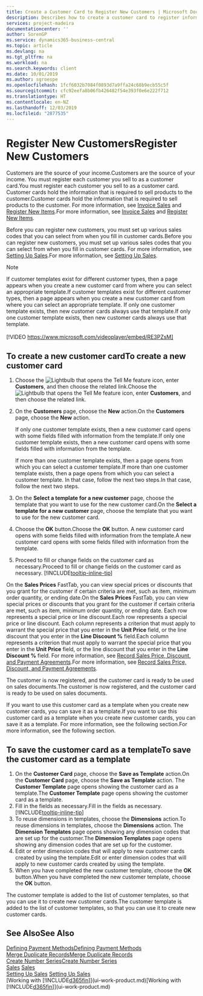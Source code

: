 ```yaml
---
title: Create a Customer Card to Register New Customers | Microsoft Docs
description: Describes how to create a customer card to register information about each new customer or client that you sell to.
services: project-madeira
documentationcenter: ''
author: SorenGP
ms.service: dynamics365-business-central
ms.topic: article
ms.devlang: na
ms.tgt_pltfrm: na
ms.workload: na
ms.search.keywords: client
ms.date: 10/01/2019
ms.author: sgroespe
ms.openlocfilehash: 1fcf6032b7084f0893d7a9ffa24c68b9ecb55c5f
ms.sourcegitcommit: cfc92eefa8b06fb426482f54e393f0e6e222f712
ms.translationtype: HT
ms.contentlocale: en-NZ
ms.lasthandoff: 12/03/2019
ms.locfileid: "2877535"
---
```

# <a name="register-new-customers"></a><span data-ttu-id="b861e-103">Register New Customers</span><span class="sxs-lookup"><span data-stu-id="b861e-103">Register New Customers</span></span>
<span data-ttu-id="b861e-104">Customers are the source of your income.</span><span class="sxs-lookup"><span data-stu-id="b861e-104">Customers are the source of your income.</span></span> <span data-ttu-id="b861e-105">You must register each customer you sell to as a customer card.</span><span class="sxs-lookup"><span data-stu-id="b861e-105">You must register each customer you sell to as a customer card.</span></span> <span data-ttu-id="b861e-106">Customer cards hold the information that is required to sell products to the customer.</span><span class="sxs-lookup"><span data-stu-id="b861e-106">Customer cards hold the information that is required to sell products to the customer.</span></span> <span data-ttu-id="b861e-107">For more information, see [Invoice Sales](sales-how-invoice-sales.md) and [Register New Items](inventory-how-register-new-items.md).</span><span class="sxs-lookup"><span data-stu-id="b861e-107">For more information, see [Invoice Sales](sales-how-invoice-sales.md) and [Register New Items](inventory-how-register-new-items.md).</span></span>  

<span data-ttu-id="b861e-108">Before you can register new customers, you must set up various sales codes that you can select from when you fill in customer cards.</span><span class="sxs-lookup"><span data-stu-id="b861e-108">Before you can register new customers, you must set up various sales codes that you can select from when you fill in customer cards.</span></span> <span data-ttu-id="b861e-109">For more information, see [Setting Up Sales](sales-setup-sales.md).</span><span class="sxs-lookup"><span data-stu-id="b861e-109">For more information, see [Setting Up Sales](sales-setup-sales.md).</span></span>

> [!NOTE]  
>   <span data-ttu-id="b861e-110">If customer templates exist for different customer types, then a page appears when you create a new customer card from where you can select an appropriate template.</span><span class="sxs-lookup"><span data-stu-id="b861e-110">If customer templates exist for different customer types, then a page appears when you create a new customer card from where you can select an appropriate template.</span></span> <span data-ttu-id="b861e-111">If only one customer template exists, then new customer cards always use that template.</span><span class="sxs-lookup"><span data-stu-id="b861e-111">If only one customer template exists, then new customer cards always use that template.</span></span>
<br><br>
> [!VIDEO https://www.microsoft.com/videoplayer/embed/RE3PZsM]

## <a name="to-create-a-new-customer-card"></a><span data-ttu-id="b861e-112">To create a new customer card</span><span class="sxs-lookup"><span data-stu-id="b861e-112">To create a new customer card</span></span>
1. <span data-ttu-id="b861e-113">Choose the ![Lightbulb that opens the Tell Me feature](media/ui-search/search_small.png "Tell me what you want to do") icon, enter **Customers**, and then choose the related link.</span><span class="sxs-lookup"><span data-stu-id="b861e-113">Choose the ![Lightbulb that opens the Tell Me feature](media/ui-search/search_small.png "Tell me what you want to do") icon, enter **Customers**, and then choose the related link.</span></span>  
2. <span data-ttu-id="b861e-114">On the **Customers** page, choose the **New** action.</span><span class="sxs-lookup"><span data-stu-id="b861e-114">On the **Customers** page, choose the **New** action.</span></span>

    <span data-ttu-id="b861e-115">If only one customer template exists, then a new customer card opens with some fields filled with information from the template.</span><span class="sxs-lookup"><span data-stu-id="b861e-115">If only one customer template exists, then a new customer card opens with some fields filled with information from the template.</span></span>

    <span data-ttu-id="b861e-116">If more than one customer template exists, then a page opens from which you can select a customer template.</span><span class="sxs-lookup"><span data-stu-id="b861e-116">If more than one customer template exists, then a page opens from which you can select a customer template.</span></span> <span data-ttu-id="b861e-117">In that case, follow the next two steps.</span><span class="sxs-lookup"><span data-stu-id="b861e-117">In that case, follow the next two steps.</span></span>
3. <span data-ttu-id="b861e-118">On the **Select a template for a new customer** page, choose the template that you want to use for the new customer card.</span><span class="sxs-lookup"><span data-stu-id="b861e-118">On the **Select a template for a new customer** page, choose the template that you want to use for the new customer card.</span></span>
4. <span data-ttu-id="b861e-119">Choose the **OK** button.</span><span class="sxs-lookup"><span data-stu-id="b861e-119">Choose the **OK** button.</span></span> <span data-ttu-id="b861e-120">A new customer card opens with some fields filled with information from the template.</span><span class="sxs-lookup"><span data-stu-id="b861e-120">A new customer card opens with some fields filled with information from the template.</span></span>  
5. <span data-ttu-id="b861e-121">Proceed to fill or change fields on the customer card as necessary.</span><span class="sxs-lookup"><span data-stu-id="b861e-121">Proceed to fill or change fields on the customer card as necessary.</span></span> [!INCLUDE[tooltip-inline-tip](includes/tooltip-inline-tip_md.md)]

<span data-ttu-id="b861e-122">On the **Sales Prices** FastTab, you can view special prices or discounts that you grant for the customer if certain criteria are met, such as item, minimum order quantity, or ending date.</span><span class="sxs-lookup"><span data-stu-id="b861e-122">On the **Sales Prices** FastTab, you can view special prices or discounts that you grant for the customer if certain criteria are met, such as item, minimum order quantity, or ending date.</span></span> <span data-ttu-id="b861e-123">Each row represents a special price or line discount.</span><span class="sxs-lookup"><span data-stu-id="b861e-123">Each row represents a special price or line discount.</span></span> <span data-ttu-id="b861e-124">Each column represents a criterion that must apply to warrant the special price that you enter in the **Unit Price** field, or the line discount that you enter in the **Line Discount %** field.</span><span class="sxs-lookup"><span data-stu-id="b861e-124">Each column represents a criterion that must apply to warrant the special price that you enter in the **Unit Price** field, or the line discount that you enter in the **Line Discount %** field.</span></span> <span data-ttu-id="b861e-125">For more information, see [Record Sales Price, Discount, and Payment Agreements](sales-how-record-sales-price-discount-payment-agreements.md).</span><span class="sxs-lookup"><span data-stu-id="b861e-125">For more information, see [Record Sales Price, Discount, and Payment Agreements](sales-how-record-sales-price-discount-payment-agreements.md).</span></span>

<span data-ttu-id="b861e-126">The customer is now registered, and the customer card is ready to be used on sales documents.</span><span class="sxs-lookup"><span data-stu-id="b861e-126">The customer is now registered, and the customer card is ready to be used on sales documents.</span></span>

<span data-ttu-id="b861e-127">If you want to use this customer card as a template when you create new customer cards, you can save it as a template.</span><span class="sxs-lookup"><span data-stu-id="b861e-127">If you want to use this customer card as a template when you create new customer cards, you can save it as a template.</span></span> <span data-ttu-id="b861e-128">For more information, see the following section.</span><span class="sxs-lookup"><span data-stu-id="b861e-128">For more information, see the following section.</span></span>

## <a name="to-save-the-customer-card-as-a-template"></a><span data-ttu-id="b861e-129">To save the customer card as a template</span><span class="sxs-lookup"><span data-stu-id="b861e-129">To save the customer card as a template</span></span>
1. <span data-ttu-id="b861e-130">On the **Customer Card** page, choose the **Save as Template** action.</span><span class="sxs-lookup"><span data-stu-id="b861e-130">On the **Customer Card** page, choose the **Save as Template** action.</span></span> <span data-ttu-id="b861e-131">The **Customer Template** page opens showing the customer card as a template.</span><span class="sxs-lookup"><span data-stu-id="b861e-131">The **Customer Template** page opens showing the customer card as a template.</span></span>
2. <span data-ttu-id="b861e-132">Fill in the fields as necessary.</span><span class="sxs-lookup"><span data-stu-id="b861e-132">Fill in the fields as necessary.</span></span> [!INCLUDE[tooltip-inline-tip](includes/tooltip-inline-tip_md.md)]
3. <span data-ttu-id="b861e-133">To reuse dimensions in templates, choose the **Dimensions** action.</span><span class="sxs-lookup"><span data-stu-id="b861e-133">To reuse dimensions in templates, choose the **Dimensions** action.</span></span> <span data-ttu-id="b861e-134">The **Dimension Templates** page opens showing any dimension codes that are set up for the customer.</span><span class="sxs-lookup"><span data-stu-id="b861e-134">The **Dimension Templates** page opens showing any dimension codes that are set up for the customer.</span></span>
4. <span data-ttu-id="b861e-135">Edit or enter dimension codes that will apply to new customer cards created by using the template.</span><span class="sxs-lookup"><span data-stu-id="b861e-135">Edit or enter dimension codes that will apply to new customer cards created by using the template.</span></span>  
5. <span data-ttu-id="b861e-136">When you have completed the new customer template, choose the **OK** button.</span><span class="sxs-lookup"><span data-stu-id="b861e-136">When you have completed the new customer template, choose the **OK** button.</span></span>

<span data-ttu-id="b861e-137">The customer template is added to the list of customer templates, so that you can use it to create new customer cards.</span><span class="sxs-lookup"><span data-stu-id="b861e-137">The customer template is added to the list of customer templates, so that you can use it to create new customer cards.</span></span>

## <a name="see-also"></a><span data-ttu-id="b861e-138">See Also</span><span class="sxs-lookup"><span data-stu-id="b861e-138">See Also</span></span>
[<span data-ttu-id="b861e-139">Defining Payment Methods</span><span class="sxs-lookup"><span data-stu-id="b861e-139">Defining Payment Methods</span></span>](finance-payment-methods.md)  
[<span data-ttu-id="b861e-140">Merge Duplicate Records</span><span class="sxs-lookup"><span data-stu-id="b861e-140">Merge Duplicate Records</span></span>](sales-how-merge-duplicate-records.md)  
[<span data-ttu-id="b861e-141">Create Number Series</span><span class="sxs-lookup"><span data-stu-id="b861e-141">Create Number Series</span></span>](ui-create-number-series.md)  
<span data-ttu-id="b861e-142">[Sales](sales-manage-sales.md)  </span><span class="sxs-lookup"><span data-stu-id="b861e-142">[Sales](sales-manage-sales.md)  </span></span>  
<span data-ttu-id="b861e-143">[Setting Up Sales](sales-setup-sales.md)  </span><span class="sxs-lookup"><span data-stu-id="b861e-143">[Setting Up Sales](sales-setup-sales.md)  </span></span>  
<span data-ttu-id="b861e-144">[Working with [!INCLUDE[d365fin](includes/d365fin_md.md)]](ui-work-product.md)</span><span class="sxs-lookup"><span data-stu-id="b861e-144">[Working with [!INCLUDE[d365fin](includes/d365fin_md.md)]](ui-work-product.md)</span></span>
